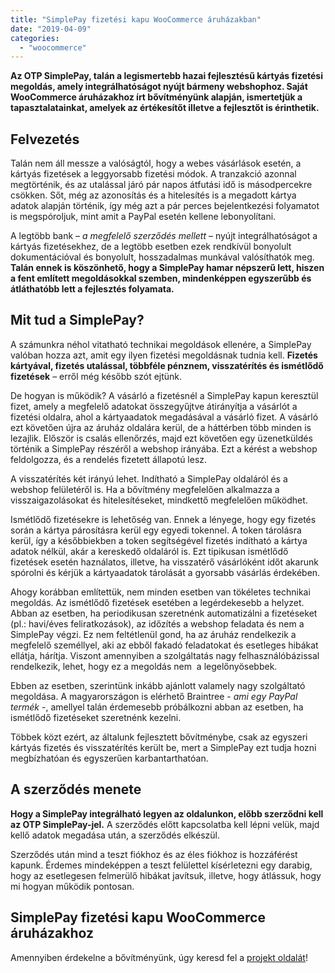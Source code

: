 ```yaml
---
title: "SimplePay fizetési kapu WooCommerce áruházakban"
date: "2019-04-09"
categories: 
  - "woocommerce"
---
```


**Az OTP SimplePay, talán a legismertebb hazai fejlesztésű kártyás fizetési megoldás, amely integrálhatóságot nyújt bármeny webshophoz. Saját WooCommerce áruházakhoz írt bővítményünk alapján, ismertetjük a tapasztalatainkat, amelyek az értékesítőt illetve a fejlesztőt is érinthetik.**

## Felvezetés

Talán nem áll messze a valóságtól, hogy a webes vásárlások esetén, a kártyás fizetések a leggyorsabb fizetési módok. A tranzakció azonnal megtörténik, és az utalással járó pár napos átfutási idő is másodpercekre csökken. Sőt, még az azonosítás és a hitelesítés is a megadott kártya adatok alapján történik, így még azt a pár perces bejelentkezési folyamatot is megspóroljuk, mint amit a PayPal esetén kellene lebonyolítani.

A legtöbb bank – _a megfelelő szerződés mellett_ – nyújt integrálhatóságot a kártyás fizetésekhez, de a legtöbb esetben ezek rendkívül bonyolult dokumentációval és bonyolult, hosszadalmas munkával valósíthatók meg. **Talán ennek is köszönhető, hogy a SimplePay hamar népszerű lett, hiszen a fent említett megoldásokkal szemben, mindenképpen egyszerűbb és átláthatóbb lett a fejlesztés folyamata.**

## Mit tud a SimplePay?

A számunkra néhol vitatható technikai megoldások ellenére, a SimplePay valóban hozza azt, amit egy ilyen fizetési megoldásnak tudnia kell. **Fizetés kártyával, fizetés utalással, többféle pénznem, visszatérítés és ismétlődő fizetések** – erről még később szót ejtünk.

De hogyan is működik? A vásárló a fizetésnél a SimplePay kapun keresztül fizet, amely a megfelelő adatokat összegyűjtve átirányítja a vásárlót a fizetési oldalra, ahol a kártyaadatok megadásával a vásárló fizet. A vásárló ezt követően újra az áruház oldalára kerül, de a háttérben több minden is lezajlik. Először is csalás ellenőrzés, majd ezt követően egy üzenetküldés történik a SimplePay részéről a webshop irányába. Ezt a kérést a webshop feldolgozza, és a rendelés fizetett állapotú lesz.

A visszatérítés két irányú lehet. Indítható a SimplePay oldaláról és a webshop felületéről is. Ha a bővítmény megfelelően alkalmazza a visszaigazolásokat és hitelesítéseket, mindkettő megfelelően működhet.

Ismétlődő fizetésekre is lehetőség van. Ennek a lényege, hogy egy fizetés során a kártya párosításra kerül egy egyedi tokennel. A token tárolásra kerül, így a későbbiekben a token segítségével fizetés indítható a kártya adatok nélkül, akár a kereskedő oldaláról is. Ezt tipikusan ismétlődő fizetések esetén haználatos, illetve, ha visszatérő vásárlóként időt akarunk spórolni és kérjük a kártyaadatok tárolását a gyorsabb vásárlás érdekében.

Ahogy korábban említettük, nem minden esetben van tökéletes technikai megoldás. Az ismétlődő fizetések esetében a legérdekesebb a helyzet. Abban az esetben, ha periodikusan szeretnénk automatizálni a fizetéseket (pl.: havi/éves feliratkozások), az időzítés a webshop feladata és nem a SimplePay végzi. Ez nem feltétlenül gond, ha az áruház rendelkezik a megfelelő személlyel, aki az ebből fakadó feladatokat és esetleges hibákat ellátja, hárítja. Viszont amennyiben a szolgáltatás nagy felhasználóbázissal rendelkezik, lehet, hogy ez a megoldás nem  a legelőnyösebbek.

Ebben az esetben, szerintünk inkább ajánlott valamely nagy szolgáltató megoldása. A magyarországon is elérhető Braintree - _ami egy PayPal termék_ -, amellyel talán érdemesebb próbálkozni abban az esetben, ha ismétlődő fizetéseket szeretnénk kezelni.

Többek közt ezért, az általunk fejlesztett bővítménybe, csak az egyszeri kártyás fizetés és visszatérítés került be, mert a SimplePay ezt tudja hozni megbízhatóan és egyszerűen karbantarthatóan.

## A szerződés menete

**Hogy a SimplePay integrálható legyen az oldalunkon, előbb szerződni kell az OTP SimplePay-jel.** A szerződés előtt kapcsolatba kell lépni velük, majd kellő adatok megadása után, a szerződés elkészül.

Szerződés után mind a teszt fiókhoz és az éles fiókhoz is hozzáférést kapunk. Érdemes mindeképpen a teszt felülettel kísérletezni egy darabig, hogy az esetlegesen felmerülő hibákat javítsuk, illetve, hogy átlássuk, hogy mi hogyan működik pontosan.

## SimplePay fizetési kapu WooCommerce áruházakhoz

Amennyiben érdekelne a bővítményünk, úgy keresd fel a [projekt oldalát](https://simplepay.conedevelopment.com/)!
